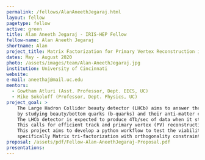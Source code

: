 ```yaml
---
permalink: /fellows/AlanAneethJegaraj.html
layout: fellow
pagetype: fellow
active: green
title: Alan Aneeth Jegaraj - IRIS-HEP Fellow
fellow-name: Alan Aneeth Jegaraj
shortname: Alan
project_title: Matrix Factorization for Primary Vertex Reconstruction in LHCb
dates: May - August 2020
photo: /assets/images/team/Alan-AneethJegaraj.jpg
institution: University of Cincinnati
website:
e-mail: aneethaj@mail.uc.edu
mentors:
  - Gowtham Atluri (Asst. Professor, Dept. EECS, UC)
  - Mike Sokoloff (Professor, Dept. Physics, UC) 
project_goal: > 
	The Large Hadron Collider beauty detector (LHCb) aims to answer the question “Why is matter more prevalent than anti-matter in the observable Universe” 
	by studying beauty/bottom quarks (b-quarks) and their anti-matter counterpart (b anti-quarks) which were abundant at the time after Big-Bang. 
	The LHCb detector is expected to produce 4Tb/sec of data when it starts running in 2021 after the LS2 maintenance is completed.
 	This calls for efficient track and primary vertex (PV) reconstruction algorithms to analyze data effectively within a practical time frame using relatively low powered computers. 
	This project aims to develop a python workflow to test the viability of matrix factorization for PV identification, 
	specifically Matrix tri-factorization with orthogonality constraints 
proposal: /assets/pdf/Fellow-Alan-AneethJegaraj-Proposal.pdf
presentations:
---
```

